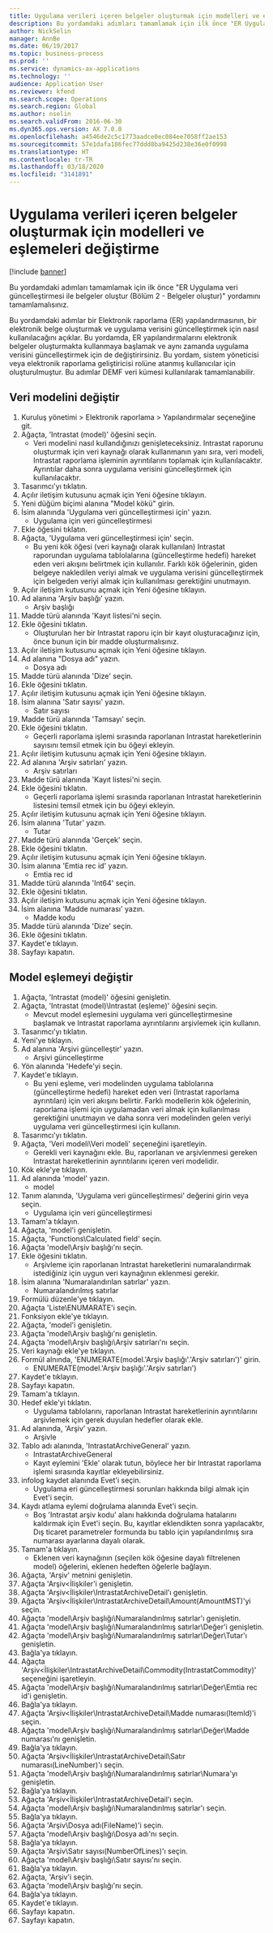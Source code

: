```yaml
---
title: Uygulama verileri içeren belgeler oluşturmak için modelleri ve eşlemeleri değiştirme
description: Bu yordamdaki adımları tamamlamak için ilk önce "ER Uygulama veri güncelleştirmesi ile belgeler oluştur (Bölüm 2 - Belgeler oluştur)" yordamını tamamlamalısınız.
author: NickSelin
manager: AnnBe
ms.date: 06/19/2017
ms.topic: business-process
ms.prod: ''
ms.service: dynamics-ax-applications
ms.technology: ''
audience: Application User
ms.reviewer: kfend
ms.search.scope: Operations
ms.search.region: Global
ms.author: nselin
ms.search.validFrom: 2016-06-30
ms.dyn365.ops.version: AX 7.0.0
ms.openlocfilehash: a4546de2c5c1773aadce0ec084ee7058ff2ae153
ms.sourcegitcommit: 57e1dafa186fec77ddd8ba9425d238e36e0f0998
ms.translationtype: HT
ms.contentlocale: tr-TR
ms.lasthandoff: 03/18/2020
ms.locfileid: "3141891"
---
```

# <a name="modify-models-and-mappings-to-generate-documents-that-have-application-data"></a>Uygulama verileri içeren belgeler oluşturmak için modelleri ve eşlemeleri değiştirme

[!include [banner](../../includes/banner.md)]

Bu yordamdaki adımları tamamlamak için ilk önce "ER Uygulama veri güncelleştirmesi ile belgeler oluştur (Bölüm 2 - Belgeler oluştur)" yordamını tamamlamalısınız. 

Bu yordamdaki adımlar bir Elektronik raporlama (ER) yapılandırmasının, bir elektronik belge oluşturmak ve uygulama verisini güncelleştirmek için nasıl kullanılacağını açıklar. Bu yordamda, ER yapılandırmalarını elektronik belgeler oluşturmakta kullanmaya başlamak ve aynı zamanda uygulama verisini güncelleştirmek için de değiştirirsiniz. Bu yordam, sistem yöneticisi veya elektronik raporlama geliştiricisi rolüne atanmış kullanıcılar için oluşturulmuştur. Bu adımlar DEMF veri kümesi kullanılarak tamamlanabilir.


## <a name="modify-data-model"></a>Veri modelini değiştir
1. Kuruluş yönetimi > Elektronik raporlama > Yapılandırmalar seçeneğine git.
2. Ağaçta, 'Intrastat (model)' öğesini seçin.
    * Veri modelini nasıl kullandığınızı genişleteceksiniz. Intrastat raporunu oluşturmak için veri kaynağı olarak kullanmanın yanı sıra, veri modeli, Intrastat raporlama işleminin ayrıntılarını toplamak için kullanılacaktır. Ayrıntılar daha sonra uygulama verisini güncelleştirmek için kullanılacaktır.   
3. Tasarımcı'yı tıklatın.
4. Açılır iletişim kutusunu açmak için Yeni öğesine tıklayın.
5. Yeni düğüm biçimi alanına "Model kökü" girin.
6. İsim alanında 'Uygulama veri güncelleştirmesi için' yazın.
    * Uygulama için veri güncelleştirmesi  
7. Ekle öğesini tıklatın.
8. Ağaçta, 'Uygulama veri güncelleştirmesi için' seçin.
    * Bu yeni kök öğesi (veri kaynağı olarak kullanılan) Intrastat raporundan uygulama tablolalarına (güncelleştirme hedefi) hareket eden veri akışını belirtmek için kullanılır. Farklı kök öğelerinin, giden belgeye nakledilen veriyi almak ve uygulama verisini güncelleştirmek için belgeden veriyi almak için kullanılması gerektiğini unutmayın.   
9. Açılır iletişim kutusunu açmak için Yeni öğesine tıklayın.
10. Ad alanına 'Arşiv başlığı' yazın.
    * Arşiv başlığı  
11. Madde türü alanında 'Kayıt listesi'ni seçin.
12. Ekle öğesini tıklatın.
    * Oluşturulan her bir Intrastat raporu için bir kayıt oluşturacağınız için, önce bunun için bir madde oluşturmalısınız.  
13. Açılır iletişim kutusunu açmak için Yeni öğesine tıklayın.
14. Ad alanına "Dosya adı" yazın.
    * Dosya adı  
15. Madde türü alanında 'Dize' seçin.
16. Ekle öğesini tıklatın.
17. Açılır iletişim kutusunu açmak için Yeni öğesine tıklayın.
18. İsim alanına 'Satır sayısı' yazın.
    * Satır sayısı  
19. Madde türü alanında 'Tamsayı' seçin.
20. Ekle öğesini tıklatın.
    * Geçerli raporlama işlemi sırasında raporlanan Intrastat hareketlerinin sayısını temsil etmek için bu öğeyi ekleyin.  
21. Açılır iletişim kutusunu açmak için Yeni öğesine tıklayın.
22. Ad alanına 'Arşiv satırları' yazın.
    * Arşiv satırları  
23. Madde türü alanında 'Kayıt listesi'ni seçin.
24. Ekle öğesini tıklatın.
    * Geçerli raporlama işlemi sırasında raporlanan Intrastat hareketlerinin listesini temsil etmek için bu öğeyi ekleyin.  
25. Açılır iletişim kutusunu açmak için Yeni öğesine tıklayın.
26. İsim alanına 'Tutar' yazın.
    * Tutar  
27. Madde türü alanında 'Gerçek' seçin.
28. Ekle öğesini tıklatın.
29. Açılır iletişim kutusunu açmak için Yeni öğesine tıklayın.
30. İsim alanına 'Emtia rec id' yazın.
    * Emtia rec id  
31. Madde türü alanında 'Int64' seçin.
32. Ekle öğesini tıklatın.
33. Açılır iletişim kutusunu açmak için Yeni öğesine tıklayın.
34. İsim alanına 'Madde numarası' yazın.
    * Madde kodu  
35. Madde türü alanında 'Dize' seçin.
36. Ekle öğesini tıklatın.
37. Kaydet'e tıklayın.
38. Sayfayı kapatın.

## <a name="modify-model-mapping"></a>Model eşlemeyi değiştir
1. Ağaçta, 'Intrastat (model)' öğesini genişletin.
2. Ağaçta, 'Intrastat (model)\Intrastat (eşleme)' öğesini seçin.
    * Mevcut model eşlemesini uygulama veri güncelleştirmesine başlamak ve Intrastat raporlama ayrıntılarını arşivlemek için kullanın.  
3. Tasarımcı'yı tıklatın.
4. Yeni'ye tıklayın.
5. Ad alanına 'Arşivi güncelleştir' yazın.
    * Arşivi güncelleştirme  
6. Yön alanında 'Hedefe'yi seçin.
7. Kaydet'e tıklayın.
    * Bu yeni eşleme, veri modelinden uygulama tablolarına (güncelleştirme hedefi) hareket eden veri (Intrastat raporlama ayrıntıları) için veri akışını belirtir. Farklı modellerin kök öğelerinin, raporlama işlemi için uygulamadan veri almak için kullanılması gerektiğini unutmayın ve daha sonra veri modelinden gelen veriyi uygulama veri güncelleştirmesi için kullanın.   
8. Tasarımcı'yı tıklatın.
9. Ağaçta, 'Veri modeli\Veri modeli' seçeneğini işaretleyin.
    * Gerekli veri kaynağını ekle. Bu, raporlanan ve arşivlenmesi gereken Intrastat hareketlerinin ayrıntılarını içeren veri modelidir.  
10. Kök ekle'ye tıklayın.
11. Ad alanında 'model' yazın.
    * model  
12. Tanım alanında, 'Uygulama veri güncelleştirmesi' değerini girin veya seçin.
    * Uygulama için veri güncelleştirmesi  
13. Tamam'a tıklayın.
14. Ağaçta, 'model'i genişletin.
15. Ağaçta, 'Functions\Calculated field' seçin.
16. Ağaçta 'model\Arşiv başlığı'nı seçin.
17. Ekle öğesini tıklatın.
    * Arşivleme için raporlanan Intrastat hareketlerini numaralandırmak istediğiniz için uygun veri kaynağının eklenmesi gerekir.  
18. İsim alanına 'Numaralandırılan satırlar' yazın.
    * Numaralandırılmış satırlar  
19. Formülü düzenle'ye tıklayın.
20. Ağaçta 'Liste\ENUMARATE'i seçin.
21. Fonksiyon ekle'ye tıklayın.
22. Ağaçta, 'model'i genişletin.
23. Ağaçta 'model\Arşiv başlığı'nı genişletin.
24. Ağaçta 'model\Arşiv başlığı\Arşiv satırları'nı seçin.
25. Veri kaynağı ekle'ye tıklayın.
26. Formül alnında, 'ENUMERATE(model.'Arşiv başlığı'.'Arşiv satırları')' girin.
    * ENUMERATE(model.'Arşiv başlığı'.'Arşiv satırları')  
27. Kaydet'e tıklayın.
28. Sayfayı kapatın.
29. Tamam'a tıklayın.
30. Hedef ekle'yi tıklatın.
    * Uygulama tablolarını, raporlanan Intrastat hareketlerinin ayrıntılarını arşivlemek için gerek duyulan hedefler olarak ekle.  
31. Ad alanında, 'Arşiv' yazın.
    * Arşivle  
32. Tablo adı alanında, 'IntrastatArchiveGeneral' yazın.
    * IntrastatArchiveGeneral  
    * Kayıt eylemini 'Ekle' olarak tutun, böylece her bir Intrastat raporlama işlemi sırasında kayıtlar ekleyebilirsiniz.  
33. infolog kaydet alanında Evet'i seçin.
    * Uygulama eri güncelleştirmesi sorunları hakkında bilgi almak için Evet'i seçin.  
34. Kaydı atlama eylemi doğrulama alanında Evet'i seçin.
    * Boş 'Intrastat arşiv kodu' alanı hakkında doğrulama hatalarını kaldırmak için Evet'i seçin. Bu, kayıtlar eklendikten sonra yapılacaktır, Dış ticaret parametreler formunda bu tablo için yapılandırılmış sıra numarası ayarlarına dayalı olarak.  
35. Tamam'a tıklayın.
    * Eklenen veri kaynağının (seçilen kök öğesine dayalı filtrelenen model) öğelerini, eklenen hedeften öğelerle bağlayın.  
36. Ağaçta, 'Arşiv' metnini genişletin.
37. Ağaçta 'Arşiv\<İlişkiler'i genişletin.
38. Ağaçta 'Arşiv\<İlişkiler\IntrastatArchiveDetail'ı genişletin.
39. Ağaçta 'Arşiv\<İlişkiler\IntrastatArchiveDetail\Amount(AmountMST)'yi seçin.
40. Ağaçta 'model\Arşiv başlığı\Numaralandırılmış satırlar'ı genişletin.
41. Ağaçta 'model\Arşiv başlığı\Numaralandırılmış satırlar\Değer'i genişletin.
42. Ağaçta 'model\Arşiv başlığı\Numaralandırılmış satırlar\Değer\Tutar'ı genişletin.
43. Bağla'ya tıklayın.
44. Ağaçta 'Arşiv\<İlişkiler\IntrastatArchiveDetail\Commodity(IntrastatCommodity)' seçeneğini işaretleyin.
45. Ağaçta 'model\Arşiv başlığı\Numaralandırılmış satırlar\Değer\Emtia rec id'i genişletin.
46. Bağla'ya tıklayın.
47. Ağaçta 'Arşiv\<İlişkiler\IntrastatArchiveDetail\Madde numarası(ItemId)'i seçin.
48. Ağaçta 'model\Arşiv başlığı\Numaralandırılmış satırlar\Değer\Madde numarası'nı genişletin.
49. Bağla'ya tıklayın.
50. Ağaçta 'Arşiv\<İlişkiler\IntrastatArchiveDetail\Satır numarası(LineNumber)'ı seçin.
51. Ağaçta 'model\Arşiv başlığı\Numaralandırılmış satırlar\Numara'yı genişletin.
52. Bağla'ya tıklayın.
53. Ağaçta 'Arşiv\<İlişkiler\IntrastatArchiveDetail'ı seçin.
54. Ağaçta 'model\Arşiv başlığı\Numaralandırılmış satırlar'ı seçin.
55. Bağla'ya tıklayın.
56. Ağaçta 'Arşiv\Dosya adı(FileName)'i seçin.
57. Ağaçta 'model\Arşiv başlığı\Dosya adı'nı seçin.
58. Bağla'ya tıklayın.
59. Ağaçta 'Arşiv\Satır sayısı(NumberOfLines)'ı seçin.
60. Ağaçta 'model\Arşiv başlığı\Satır sayısı'nı seçin.
61. Bağla'ya tıklayın.
62. Ağaçta, 'Arşiv'i seçin.
63. Ağaçta 'model\Arşiv başlığı'nı seçin.
64. Bağla'ya tıklayın.
65. Kaydet'e tıklayın.
66. Sayfayı kapatın.
67. Sayfayı kapatın.

